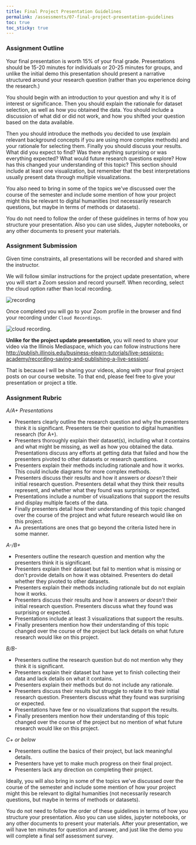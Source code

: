 ```yaml
---
title: Final Project Presentation Guidelines
permalink: /assessments/07-final-project-presentation-guidelines
toc: true
toc_sticky: true
---
```


### Assignment Outline

Your final presentation is worth 15% of your final grade. Presentations should be 15-20 minutes for individuals or 20-25 minutes for groups, and unlike the initial demo this presentation should present a narrative structured around your research question (rather than you experience doing the research.)

You should begin with an introduction to your question and why it is of interest or significance. Then you should explain the rationale for dataset selection, as well as how you obtained the data. You should include a discussion of what did or did not work, and how you shifted your question based on the data available.

Then you should introduce the methods you decided to use (explain relevant background concepts if you are using more complex methods) and your rationale for selecting them. Finally you should discuss your results. What did you expect to find? Was there anything surprising or was everything expected? What would future research questions explore? How has this changed your understanding of this topic? This section should include at least one visualization, but remember that the best interpretations usually present data through multiple visualizations.

You also need to bring in some of the topics we've discussed over the course of the semester and include some mention of how your project might this be relevant to digital humanities (not necessarily research questions, but maybe in terms of methods or datasets).

You do not need to follow the order of these guidelines in terms of how you structure your presentation. Also you can use slides, Jupyter notebooks, or any other documents to present your materials. 

### Assignment Submission

Given time constraints, all presentations will be recorded and shared with the instructor.

We will follow similar instructions for the project update presentation, where you will start a Zoom session and record yourself. When recording, select the cloud option rather than local recording.

![recording](http://publish.illinois.edu/business-elearn-tutorials/files/2020/03/zoom-navigation-1.png)

Once completed you will go to your Zoom profile in the browser and find your recording under `Cloud Recordings`.

![cloud recording](http://publish.illinois.edu/business-elearn-tutorials/files/2020/03/Screen-Shot-2020-03-07-at-5.53.09-PM-768x229.png).

**Unlike for the project update presentation,** you will need to share your video via the Illinois Mediaspace, which you can follow instructions here <http://publish.illinois.edu/business-elearn-tutorials/live-sessions-academy/recording-saving-and-publishing-a-live-session/>.

That is because I will be sharing your videos, along with your final project posts on our course website. To that end, please feel free to give your presentation or project a title.

### Assignment Rubric

*A/A+ Presentations*

- Presenters clearly outline the research question and why the presenters think it is significant. Presenters tie their question to digital humanities research (for A+).
- Presenters thoroughly explain their dataset(s), including what it contains and what might be missing, as well as how you obtained the data. Presentations discuss any efforts at getting data that failed and how the presenters pivoted to other datasets or research questions.
- Presenters explain their methods including rationale and how it works. This could include diagrams for more complex methods.
- Presenters discuss their results and how it answers *or doesn't* their initial research question. Presenters detail what they think their results represent, and whether what they found was surprising or expected.
- Presentations include a number of visualizations that support the results and display multiple facets of the data.
- Finally presenters detail how their understanding of this topic changed over the course of the project and what future research would like on this project.
- A+ presentations are ones that go beyond the criteria listed here in some manner.

*A-/B+*

- Presenters outline the research question and mention why the presenters think it is significant.
- Presenters explain their dataset but fail to mention what is missing or don't provide details on how it was obtained. Presenters do detail whether they pivoted to other datasets.
- Presenters explain their methods including rationale but do not explain how it works.
- Presenters discuss their results and how it answers *or doesn't* their initial research question. Presenters discuss what they found was surprising or expected.
- Presentations include at least 3 visualizations that support the results.
- Finally presenters mention how their understanding of this topic changed over the course of the project but lack details on what future research would like on this project.

*B/B-*

- Presenters outline the research question but do not mention why they think it is significant.
- Presenters explain their dataset but have yet to finish collecting their data and lack details on what it contains.
- Presenters explain their methods but do not include any rationale.
- Presenters discuss their results but struggle to relate it to their initial research question. Presenters discuss what they found was surprising or expected.
- Presentations have few or no visualizations that support the results.
- Finally presenters mention how their understanding of this topic changed over the course of the project but no mention of what future research would like on this project.

*C+ or below*

- Presenters outline the basics of their project, but lack meaningful details.
- Presenters have yet to make much progress on their final project.
- Presenters lack any direction on completing their project.



Ideally, you will also bring in some of the topics we've discussed over the course of the semester and include some mention of how your project might this be relevant to digital humanities (not necessarily research questions, but maybe in terms of methods or datasets).

You do not need to follow the order of these guidelines in terms of how you structure your presentation. Also you can use slides, jupyter notebooks, or any other documents to present your materials. After your presentation, we will have ten minutes for question and answer, and just like the demo you will complete a final self assessment survey.

